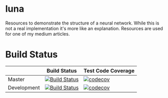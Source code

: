 # luna
Resources to demonstrate the structure of a neural network. While this is not a real implementation it's more like an explanation. Resources are used for one of my medium articles.

# Build Status
|             	| Build Status                                                                                                                                              	| Test Code Coverage                                                                                                                                               	|
|-------------	|-----------------------------------------------------------------------------------------------------------------------------------------------------------	|------------------------------------------------------------------------------------------------------------------------------------------------------------------	|
| Master      	| [![Build Status](https://travis-ci.org/FelixKlauke/luna.svg?branch=master)](https://travis-ci.org/FelixKlauke/luna) 	| [![codecov](https://codecov.io/gh/FelixKlauke/luna/branch/master/graph/badge.svg)](https://codecov.io/gh/FelixKlauke/luna) 	|
| Development 	| [![Build Status](https://travis-ci.org/FelixKlauke/luna.svg?branch=dev)](https://travis-ci.org/FelixKlauke/luna)    	| [![codecov](https://codecov.io/gh/FelixKlauke/luna/branch/dev/graph/badge.svg)](https://codecov.io/gh/FelixKlauke/luna)    	|
